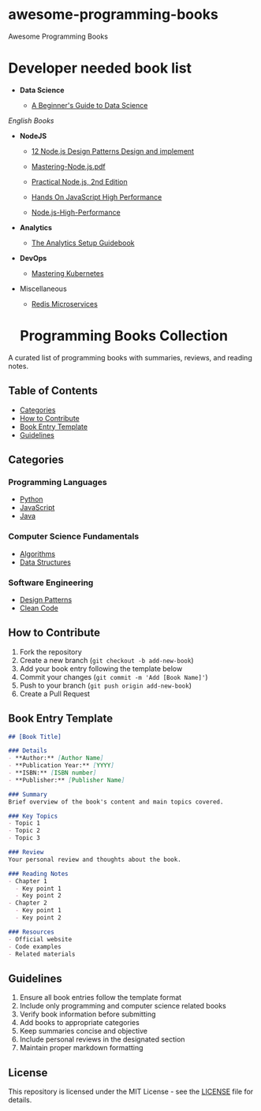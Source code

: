 # awesome-programming-books
Awesome Programming Books
# Developer needed book list

- **Data Science**

  - <a href="https://raw.githubusercontent.com/samayun/devbooks/master/a-beginners-guide-to-data-science.pdf" target="_blank"> A Beginner's Guide to Data Science</a>

_English Books_

- **NodeJS**

  - <a href="https://raw.githubusercontent.com/samayun/devbooks/master/*%2012%20Node.js%20Design%20Patterns%20Design%20and%20implement%20-%20Third%20Edition%20%5BBooxRack%5D.pdf" target="_blank"> 12 Node.js Design Patterns Design and implement </a>
  - <a href="https://raw.githubusercontent.com/samayun/devbooks/master/*%20Mastering-Node.js.pdf" target="_blank"> Mastering-Node.js.pdf</a>
  - <a href="https://raw.githubusercontent.com/samayun/devbooks/master/*%20Practical%20Node.js%2C%202nd%20Edition.pdf" target="_blank"> Practical Node.js, 2nd Edition </a>

  - <a href="https://raw.githubusercontent.com/samayun/devbooks/master/Hands On JavaScript High Performance Build faster web apps using Node.js (2020).pdf" target="_blank"> Hands On JavaScript High Performance</a>

  - <a href="https://raw.githubusercontent.com/samayun/devbooks/master/Node.js-High-Performance.pdf" target="_blank"> Node.js-High-Performance </a>

* **Analytics**

  - <a href="https://raw.githubusercontent.com/samayun/devbooks/master/the-analytics-stack-guidebook.pdf" target="_blank"> The Analytics Setup Guidebook </a>

* **DevOps**

  - <a href="https://raw.githubusercontent.com/samayun/devbooks/master/mastering-kubernetes-level-up-your-container-orchestration-skills-with-kubernetes-to-build-run-secure-and-observe-large-scale-distributed-apps-3rd-edition.pdf" target="_blank"> Mastering Kubernetes</a>


* Miscellaneous 

  - <a href="https://raw.githubusercontent.com/samayun/devbooks/master/redis-microservices-fd.pdf" target="_blank"> Redis Microservices  </a>

  # Programming Books Collection

A curated list of programming books with summaries, reviews, and reading notes.

## Table of Contents
- [Categories](#categories)
- [How to Contribute](#how-to-contribute)
- [Book Entry Template](#book-entry-template)
- [Guidelines](#guidelines)

## Categories

### Programming Languages
- [Python](/languages/python.md)
- [JavaScript](/languages/javascript.md)
- [Java](/languages/java.md)

### Computer Science Fundamentals
- [Algorithms](/cs-fundamentals/algorithms.md)
- [Data Structures](/cs-fundamentals/data-structures.md)

### Software Engineering
- [Design Patterns](/software-engineering/design-patterns.md)
- [Clean Code](/software-engineering/clean-code.md)

## How to Contribute

1. Fork the repository
2. Create a new branch (`git checkout -b add-new-book`)
3. Add your book entry following the template below
4. Commit your changes (`git commit -m 'Add [Book Name]'`)
5. Push to your branch (`git push origin add-new-book`)
6. Create a Pull Request

## Book Entry Template

```markdown
## [Book Title]

### Details
- **Author:** [Author Name]
- **Publication Year:** [YYYY]
- **ISBN:** [ISBN number]
- **Publisher:** [Publisher Name]

### Summary
Brief overview of the book's content and main topics covered.

### Key Topics
- Topic 1
- Topic 2
- Topic 3

### Review
Your personal review and thoughts about the book.

### Reading Notes
- Chapter 1
  - Key point 1
  - Key point 2
- Chapter 2
  - Key point 1
  - Key point 2

### Resources
- Official website
- Code examples
- Related materials
```

## Guidelines

1. Ensure all book entries follow the template format
2. Include only programming and computer science related books
3. Verify book information before submitting
4. Add books to appropriate categories
5. Keep summaries concise and objective
6. Include personal reviews in the designated section
7. Maintain proper markdown formatting

## License

This repository is licensed under the MIT License - see the [LICENSE](LICENSE) file for details.